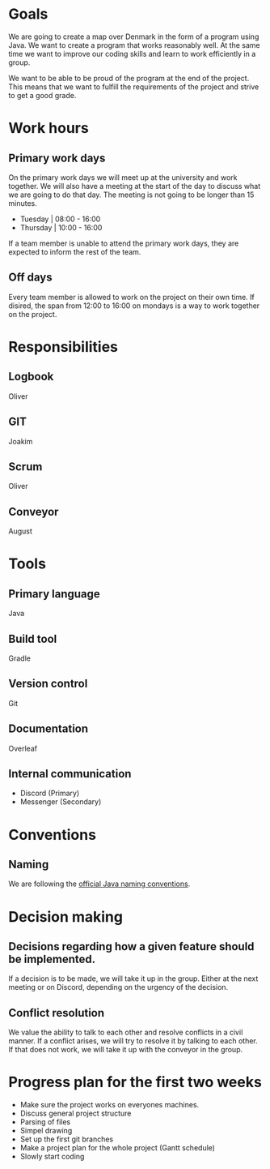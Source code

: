 # Goals

We are going to create a map over Denmark in the form of a program using Java. We want to create a program that works reasonably well. At the same time we want to improve our coding skills and learn to work efficiently in a group.

We want to be able to be proud of the program at the end of the project. This means that we want to fulfill the requirements of the project and strive to get a good grade.

# Work hours

## Primary work days

On the primary work days we will meet up at the university and work together. We will also have a meeting at the start of the day to discuss what we are going to do that day. The meeting is not going to be longer than 15 minutes.

- Tuesday | 08:00 - 16:00
- Thursday | 10:00 - 16:00

If a team member is unable to attend the primary work days, they are expected to inform the rest of the team.

## Off days

Every team member is allowed to work on the project on their own time. If disired, the span from 12:00 to 16:00 on mondays is a way to work together on the project.

# Responsibilities

## Logbook

Oliver

## GIT

Joakim

## Scrum

Oliver

## Conveyor

August

# Tools

## Primary language

Java

## Build tool

Gradle

## Version control

Git

## Documentation

Overleaf

## Internal communication

- Discord (Primary)
- Messenger (Secondary)

# Conventions

## Naming

We are following the [official Java naming conventions](https://docs.oracle.com/javase/tutorial/java/nutsandbolts/variables.html).

# Decision making

## Decisions regarding how a given feature should be implemented.

If a decision is to be made, we will take it up in the group. Either at the next meeting or on Discord, depending on the urgency of the decision.

## Conflict resolution

We value the ability to talk to each other and resolve conflicts in a civil manner. If a conflict arises, we will try to resolve it by talking to each other. If that does not work, we will take it up with the conveyor in the group.

# Progress plan for the first two weeks
- Make sure the project works on everyones machines.
- Discuss general project structure
- Parsing of files
- Simpel drawing
- Set up the first git branches
- Make a project plan for the whole project (Gantt schedule)
- Slowly start coding
